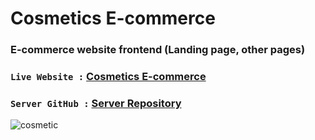 # Cosmetics E-commerce
### E-commerce website frontend (Landing page, other pages)

### `Live Website :` [Cosmetics E-commerce](https://cosmetics-ecommerce.vercel.app/)
### `Server GitHub :` [Server Repository](https://github.com/smn-riaz/cosmetics-ecommerce-server)
![cosmetic](https://user-images.githubusercontent.com/76748226/203631359-f0b11d17-2be2-4953-b722-e992f8adc322.png)
